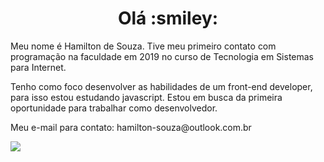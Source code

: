 <h1 align="center">Olá :smiley:</h1>

<p> Meu nome é Hamilton de Souza. Tive meu primeiro contato com programação na faculdade em 2019 no curso de Tecnologia em Sistemas para Internet.</p>
<p>Tenho como foco desenvolver as habilidades de um front-end developer, para isso estou estudando javascript. Estou em busca da primeira oportunidade para trabalhar como desenvolvedor.</p>
<p> Meu e-mail para contato: hamilton-souza@outlook.com.br </p>
<a href="https://www.linkedin.com/in/hamilton-junior-34451018a/"><img src="https://img.shields.io/badge/Linkedin-blue?style=for-the-badge&logo=Linkedin"></a>
